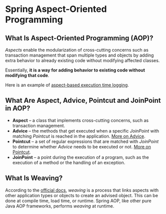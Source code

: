 # Spring Aspect-Oriented Programming

## What Is Aspect-Oriented Programming (AOP)?

_Aspects_ enable the modularization of cross-cutting concerns such as transaction management that span multiple types and objects by adding extra behavior to already existing code without modifying affected classes.

Essentially, **it is a way for adding behavior to existing code without modifying that code**.

Here is an example of [aspect-based execution time logging](https://www.baeldung.com/spring-aop-annotation).

## What Are Aspect, Advice, Pointcut and JoinPoint in AOP?

- **Aspect** – a class that implements cross-cutting concerns, such as transaction management.
- **Advice** – the methods that get executed when a specific _JoinPoint_ with matching _Pointcut_ is reached in the application. [More on Advice](https://www.baeldung.com/spring-aop-advice-tutorial).
- **Pointcut** – a set of regular expressions that are matched with _JoinPoint_ to determine whether _Advice_ needs to be executed or not. [More on Pointcut](https://www.baeldung.com/spring-aop-pointcut-tutorial).
- **JoinPoint** – a point during the execution of a program, such as the execution of a method or the handling of an exception.

## What Is Weaving?

According to the [official docs](https://docs.spring.io/spring/docs/current/spring-framework-reference/html/aop.html), _weaving_ is a process that links aspects with other application types or objects to create an advised object. This can be done at compile time, load time, or runtime. Spring AOP, like other pure Java AOP frameworks, performs _weaving_ at runtime.

